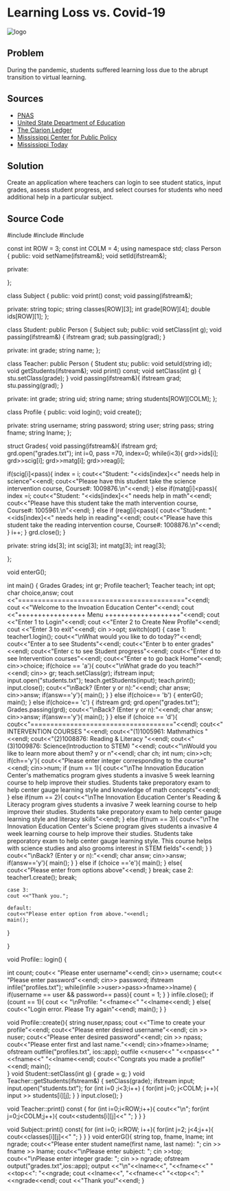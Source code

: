 # Learning Loss vs. Covid-19 
![logo](https://freesvg.org/img/learn-icon.png)
## Problem
During the pandemic, students suffered learning loss due to the abrupt transition to virtual learning. 
 
## Sources
- [PNAS](https://www.pnas.org/content/118/17/e2022376118?utm_source=mp-fotoscape)
- [United State Department of Education](https://www.ed.gov/news/press-releases/us-department-education-approves-mississippis-plan-use-american-rescue-plan-funds-support-k-12-schools-and-students-distributes-remaining-543-million-state)
- [The Clarion Ledger](https://www.clarionledger.com/story/opinion/2020/06/26/mississippi-schools-closures-amid-pandemic-resulted-learning-loss-commentary/3246823001/)
- [Mississippi Center for Public Policy](https://mspolicy.org/students-have-fallen-behind-during-covid-19-a-path-forward-for-mississippi-kids/)
- [Mississippi Today](https://mississippitoday.org/2021/09/23/state-tests-show-mississippi-student-learning-declined-during-pandemic/)

## Solution
Create an application where teachers can login to see student statics,  input grades,  assess student progress, and select courses for students who need additional help in a particular subject. 

## Source Code
#include <iostream>
#include <fstream>
#include <string>

const int ROW = 3;
const int COLM = 4;
using namespace std;
class Person
{
public:
void setName(ifstream&);
void setId(ifstream&);

private:

};

class Subject
{
public:
void print() const;
void passing(ifstream&);

private:
string topic;
string classes[ROW][3];
int grade[ROW][4];
double ids[ROW][1];
};

class Student: public Person
{
Subject sub;
public:
void setClass(int g);
void passing(ifstream&)
{
ifstream grad;
  sub.passing(grad);
}

private:
int grade;
string name;
};

class Teacher: public Person
{
Student stu;
public:
void setuId(string id);
void getStudents(ifstream&);
void print() const;
void setClass(int g)
{
  stu.setClass(grade);
}
void passing(ifstream&){
  ifstream grad;
  stu.passing(grad);
}

private:
int grade;
string uid;
string name;
string students[ROW][COLM];
};


class Profile
{
public:
void login();
void create();

private:
string username;
string password;
string user;
string pass;
string fname;
string lname;
};

struct Grades{
void passing(ifstream&){
  ifstream grd;
  grd.open("grades.txt");
  int i=0, pass =70, index=0;
  while(i<3){
    grd>>ids[i];
    grd>>scig[i];
    grd>>matg[i];
    grd>>reag[i];
  
  if(scig[i]<pass){
    index = i;
      cout<<"Student: "<<ids[index]<<" needs help in science"<<endl;
    cout<<"Please have this student take the science intervention course, Course#: 1009876.\n"<<endl;
    }
    else if(matg[i]<pass){
      index =i;
      cout<<"Student: "<<ids[index]<<" needs help in math"<<endl;
      cout<<"Please have this student take the math intervention course, Course#: 1005961.\n"<<endl;
    }
    else if (reag[i]<pass){
      cout<<"Student: "<<ids[index]<<" needs help in reading"<<endl;
      cout<<"Please have this student take the reading intervention course, Course#: 1008876.\n"<<endl;
    }
    i++;
}
  grd.close();
}

private:
string ids[3];
int scig[3];
int matg[3];
int reag[3];


};

void enterG();

int main() {
  Grades Grades;
  int gr;
  Profile teacher1;
  Teacher teach;
  int opt;
  char choice,answ;
  cout <<"=========================================="<<endl;
  cout <<"Welcome to the Invoation Education Center"<<endl;
  cout <<"+++++++++++++++++ Menu +++++++++++++++++++"<<endl;
  cout <<"Enter 1 to Login"<<endl;
  cout <<"Enter 2 to Create New Profile"<<endl;
  cout <<"Enter 3 to exit"<<endl;
  cin >>opt;
  switch(opt)
  {
    case 1:
    teacher1.login();
      cout<<"\nWhat would you like to do today?"<<endl;
      cout<<"Enter a to see Students"<<endl;
      cout<<"Enter b to enter grades"<<endl;
      cout<<"Enter c to see Student progress"<<endl;
      cout<<"Enter d to see Intervention courses"<<endl;
      cout<<"Enter e to go back Home"<<endl;
      cin>>choice;
    if(choice == 'a'){
      cout<<"\nWhat grade do you teach?"<<endl;
      cin>> gr;
      teach.setClass(gr);
          ifstream input;
          input.open("students.txt");
          teach.getStudents(input);
          teach.print();
          input.close();
      cout<<"\nBack? (Enter y or n):"<<endl;
      char answ;
      cin>>answ;
      if(answ=='y'){
    main();
      }
      }
       else if(choice== 'b')
    {
      enterG();
      main();
    }
    else if(choice== 'c')
    {
      ifstream grd;
      grd.open("grades.txt");
      Grades.passing(grd);
      cout<<"\nBack? (Enter y or n):"<<endl;
      char answ;
      cin>>answ;
      if(answ=='y'){
    main();
    }
      }
    else if (choice == 'd'){
      cout<<"===================================="<<endl;
      cout<<"        INTERVENTION COURSES        "<<endl;
      cout<<"(1)1005961: Mathmathics "<<endl;
      cout<<"(2)1008876: Reading & Literacy "<<endl;
      cout<<"(3)1009876: Science(Introduction to STEM) "<<endl;
      cout<<"\nWould you like to learn more about them? y or n"<<endl;
      char ch;
      int num;
      cin>>ch;
      if(ch=='y'){
        cout<<"Please enter integer corresponding to the course"<<endl;
        cin>>num;
        if (num == 1){
          cout<<"\nThe Innovation Education Center's mathematics program gives students a invasive 5 week learning course to help improve their studies. Students take preporatory exam to help center gauge learning style and knowledge of math concepts"<<endl;
        }
        else if(num == 2){
          cout<<"\nThe Innovation Education Center's Reading & Literacy program gives students a invasive 7 week learning course to help improve their studies. Students take preporatory exam to help center gauge learning style and literacy skills"<<endl;
        }
        else if(num == 3){
         cout<<"\nThe Innovation Education Center's Sciene program gives students a invasive 4 week learning course to help improve their studies. Students take preporatory exam to help center gauge learning style. This course helps with science studies and also grooms interest in STEM fields"<<endl;
        }
      }
      cout<<"\nBack? (Enter y or n):"<<endl;
      char answ;
      cin>>answ;
      if(answ=='y'){
    main();
    }
    }
      else if (choice =='e'){
        main();
      }
    else{
      cout<<"Please enter from options above"<<endl;
    }
    break;
    case 2:
    teacher1.create();
    break;

    case 3:
    cout <<"Thank you.";

    default:
    cout<<"Please enter option from above."<<endl;
    main();
  }  
  
}
  
void Profile:: login()
{

  int count;
  cout<< "Please enter username"<<endl;
  cin>> username;
  cout<< "Please enter password"<<endl;
  cin>> password;
    ifstream infile("profiles.txt");
  while(infile >>user>>pass>>fname>>lname)
    {
      if(username == user && password== pass){
        count = 1;
      }
    }
  infile.close();
  if (count == 1){
    cout << "\nProfile: "<<fname<<" "<<lname<<endl;
  }
  else{
    cout<<"Login error. Please Try again"<<endl;
    main();
  }
}

void Profile::create(){
  string nuser,npass;
  cout <<"Time to create your profile"<<endl;
  cout<<"Please enter desired username"<<endl;
  cin >> nuser;
  cout<<"Please enter desired password"<<endl;
  cin >> npass;
  cout<<"Please enter first and last name."<<endl;
  cin>>fname>>lname;
  ofstream outfile("profiles.txt", ios::app);
  outfile <<nuser<<" "<<npass<<" "<<fname<<" "<<lname<<endl;
  cout<<"Congrats you made a profile!"<<endl;
  main();  
}
void Student::setClass(int g)
{
  grade = g;
}
void Teacher::getStudents(ifstream&)
{
  setClass(grade);
  ifstream input;
  input.open("students.txt");
  for (int i=0 ;i<3;i++)
  {
    for(int j=0; j<COLM; j++){
    input >> students[i][j];
      }
    }
    input.close();
  }

void Teacher::print() const
{
  for (int i=0;i<ROW;i++){
    cout<<"\n";
    for(int j=0;j<COLM;j++){
    cout<<students[i][j]<<" ";
      }
}
  }

void Subject::print() const{
  for (int i=0; i<ROW; i++){
    for(int j=2; j<4;j++){
      cout<<classes[i][j]<<" ";
    }
  }
}
void enterG(){
  string top, fname, lname;
  int ngrade;
  cout<<"Please enter student name(first name, last name): ";
  cin >> fname >> lname;
  cout<<"\nPlease enter subject: ";
  cin >>top;
  cout<<"\nPlease enter integer grade: ";
  cin >> ngrade;
  ofstream output("grades.txt",ios::app);
  output <<"\n"<<lname<<", "<<fname<<" "<<top<<": "<<ngrade;
  cout <<lname<<", "<<fname<<" "<<top<<": "<<ngrade<<endl;
  cout <<"Thank you!"<<endl;
}
